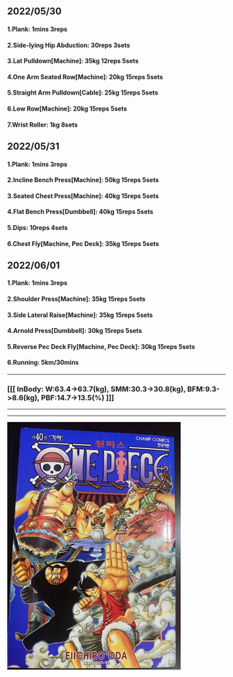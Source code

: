 ## 2022/05/30
#### 1.Plank: 1mins 3reps
#### 2.Side-lying Hip Abduction: 30reps 3sets
#### 3.Lat Pulldown\[Machine\]: 35kg 12reps 5sets
#### 4.One Arm Seated Row\[Machine\]: 20kg 15reps 5sets
#### 5.Straight Arm Pulldown\[Cable\]: 25kg 15reps 5sets
#### 6.Low Row\[Machine\]: 20kg 15reps 5sets
#### 7.Wrist Roller: 1kg 8sets

## 2022/05/31
#### 1.Plank: 1mins 3reps
#### 2.Incline Bench Press\[Machine\]: 50kg 15reps 5sets
#### 3.Seated Chest Press\[Machine\]: 40kg 15reps 5sets
#### 4.Flat Bench Press\[Dumbbell\]: 40kg 15reps 5sets
#### 5.Dips: 10reps 4sets
#### 6.Chest Fly\[Machine, Pec Deck\]: 35kg 15reps 5sets

## 2022/06/01
#### 1.Plank: 1mins 3reps
#### 2.Shoulder Press\[Machine\]: 35kg 15reps 5sets
#### 3.Side Lateral Raise\[Machine\]: 35kg 15reps 5sets
#### 4.Arnold Press\[Dumbbell\]: 30kg 15reps 5sets
#### 5.Reverse Pec Deck Fly\[Machine, Pec Deck\]: 30kg 15reps 5sets
#### 6.Running: 5km/30mins

---
### [[[ InBody: W:63.4->63.7(kg), SMM:30.3->30.8(kg), BFM:9.3->8.6(kg), PBF:14.7->13.5(%) ]]]
---

---

<img src='./_resources/__040.png' width='400px' />
